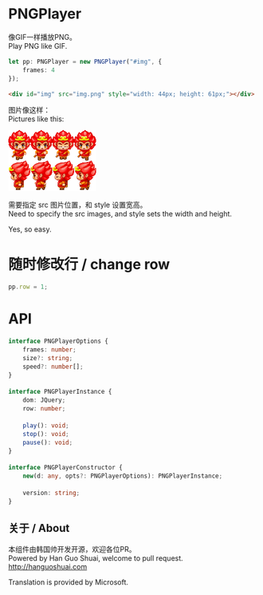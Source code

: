 # PNGPlayer
像GIF一样播放PNG。  
Play PNG like GIF.  

```typescript
let pp: PNGPlayer = new PNGPlayer("#img", {
    frames: 4
});
```
  
```html
<div id="img" src="img.png" style="width: 44px; height: 61px;"></div>
```
  
图片像这样：  
Pictures like this:  
  
![PNG](https://github.com/yunbookf/PNGPlayer/raw/master/build/img.png)
  
需要指定 src 图片位置，和 style 设置宽高。  
Need to specify the src images, and style sets the width and height.  
  
Yes, so easy.  
  
# 随时修改行 / change row

```typescript
pp.row = 1;
```
  
# API
  
```typescript
interface PNGPlayerOptions {
    frames: number;
    size?: string;
    speed?: number[];
}

interface PNGPlayerInstance {
    dom: JQuery;
    row: number;

    play(): void;
    stop(): void;
    pause(): void;
}

interface PNGPlayerConstructor {
    new(d: any, opts?: PNGPlayerOptions): PNGPlayerInstance;

    version: string;
}
```
  
## 关于 / About
本组件由韩国帅开发开源，欢迎各位PR。  
Powered by Han Guo Shuai, welcome to pull request.  
http://hanguoshuai.com  
  
Translation is provided by Microsoft.